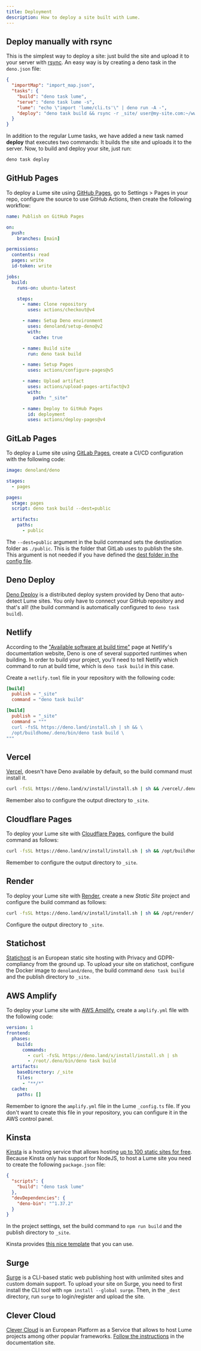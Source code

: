```yaml
---
title: Deployment
description: How to deploy a site built with Lume.
---
```


## Deploy manually with rsync

This is the simplest way to deploy a site: just build the site and upload it to
your server with [rsync](https://en.wikipedia.org/wiki/Rsync). An easy way is by
creating a deno task in the `deno.json` file:

```json
{
  "importMap": "import_map.json",
  "tasks": {
    "build": "deno task lume",
    "serve": "deno task lume -s",
    "lume": "echo \"import 'lume/cli.ts'\" | deno run -A -",
    "deploy": "deno task build && rsync -r _site/ user@my-site.com:~/www"
  }
}
```

In addition to the regular Lume tasks, we have added a new task named **deploy**
that executes two commands: It builds the site and uploads it to the server.
Now, to build and deploy your site, just run:

```sh
deno task deploy
```

## GitHub Pages

To deploy a Lume site using [GitHub Pages](https://pages.github.com/), go to
Settings > Pages in your repo, configure the source to use GitHub Actions, then
create the following workflow:

```yml
name: Publish on GitHub Pages

on:
  push:
    branches: [main]

permissions:
  contents: read
  pages: write
  id-token: write

jobs:
  build:
    runs-on: ubuntu-latest

    steps:
      - name: Clone repository
        uses: actions/checkout@v4

      - name: Setup Deno environment
        uses: denoland/setup-deno@v2
        with:
          cache: true

      - name: Build site
        run: deno task build

      - name: Setup Pages
        uses: actions/configure-pages@v5

      - name: Upload artifact
        uses: actions/upload-pages-artifact@v3
        with:
          path: "_site"

      - name: Deploy to GitHub Pages
        id: deployment
        uses: actions/deploy-pages@v4
```

## GitLab Pages

To deploy a Lume site using
[GitLab Pages](https://docs.gitlab.com/ee/user/project/pages/), create a CI/CD
configuration with the following code:

<lume-code>

```yml {title=".gitlab-ci.yml"}
image: denoland/deno

stages:
  - pages

pages:
  stage: pages
  script: deno task build --dest=public

  artifacts:
    paths:
      - public
```

The `--dest=public` argument in the build command sets the destination folder as
`./public`. This is the folder that GitLab uses to publish the site. This
argument is not needed if you have defined the
[dest folder in the config file](/docs/configuration/config-file.md#dest).

</lume-code>

## Deno Deploy

[Deno Deploy](https://deno.com/deploy) is a distributed deploy system provided
by Deno that auto-detect Lume sites. You only have to connect your GitHub
repository and that's all! (the build command is automatically configured to
`deno task build`).

## Netlify

According to the
["Available software at build time"](https://docs.netlify.com/configure-builds/available-software-at-build-time/#tools)
page at Netlify's documentation website, Deno is one of several supported
runtimes when building. In order to build your project, you'll need to tell
Netlify which command to run at build time, which is `deno task build` in this
case.

Create a `netlify.toml` file in your repository with the following code:

<lume-code>

```toml {title="netlify.toml"}
[build]
  publish = "_site"
  command = "deno task build"
```

```toml {title="Latest version of Deno"}
[build]
  publish = "_site"
  command = """
  curl -fsSL https://deno.land/install.sh | sh && \
  /opt/buildhome/.deno/bin/deno task build \
"""
```

</lume-code>

## Vercel

[Vercel](https://vercel.com/), doesn't have Deno available by default, so the
build command must install it.

```sh
curl -fsSL https://deno.land/x/install/install.sh | sh && /vercel/.deno/bin/deno task build
```

Remember also to configure the output directory to `_site`.

## Cloudflare Pages

To deploy your Lume site with [Cloudflare Pages](https://pages.cloudflare.com/),
configure the build command as follows:

```sh
curl -fsSL https://deno.land/x/install/install.sh | sh && /opt/buildhome/.deno/bin/deno task build
```

Remember to configure the output directory to `_site`.

## Render

To deploy your Lume site with [Render](https://render.com/), create a new
_Static Site_ project and configure the build command as follows:

```sh
curl -fsSL https://deno.land/x/install/install.sh | sh && /opt/render/.deno/bin/deno task build
```

Configure the output directory to `_site`.

## Statichost

[Statichost](https://www.statichost.eu/) is an European static site hosting with
Privacy and GDPR-compliancy from the ground up. To upload your site on
statichost, configure the Docker image to `denoland/deno`, the build command
`deno task build` and the publish directory to `_site`.

## AWS Amplify

To deploy your Lume site with [AWS Amplify](https://aws.amazon.com/amplify/),
create a `amplify.yml` file with the following code:

<lume-code>

```yaml {title="amplify.yml"}
version: 1
frontend:
  phases:
    build:
      commands:
        - curl -fsSL https://deno.land/x/install/install.sh | sh
        - /root/.deno/bin/deno task build
  artifacts:
    baseDirectory: /_site
    files:
      - "**/*"
  cache:
    paths: []
```

</lume-code>

Remember to ignore the `amplify.yml` file in the Lume `_config.ts` file. If you
don't want to create this file in your repository, you can configure it in the
AWS control panel.

## Kinsta

[Kinsta](https://kinsta.com/) is a hosting service that allows hosting
[up to 100 static sites for free](https://kinsta.com/static-site-hosting/).
Because Kinsta only has support for NodeJS, to host a Lume site you need to
create the following `package.json` file:

```json
{
  "scripts": {
    "build": "deno task lume"
  },
  "devDependencies": {
    "deno-bin": "^1.37.2"
  }
}
```

In the project settings, set the build command to `npm run build` and the
publish directory to `_site`.

Kinsta provides [this nice template](https://github.com/kinsta/hello-world-lume)
that you can use.

## Surge

[Surge](https://surge.sh/) is a CLI-based static web publishing host with
unlimited sites and custom domain support. To upload your site on Surge, you
need to first install the CLI tool with `npm install --global surge`. Then, in
the `_dest` directory, run `surge` to login/register and upload the site.

## Clever Cloud

[Clever Cloud](https://www.clever-cloud.com/) is an European Platform as a
Service that allows to host Lume projects among other popular frameworks.
[Follow the instructions](https://www.clever-cloud.com/developers/guides/lume-deno/)
in the documentation site.

